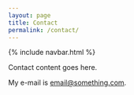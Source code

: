 ```yaml
---
layout: page
title: Contact
permalink: /contact/
---
```


{% include navbar.html %}

Contact content goes here.

My e-mail is [email@something.com](mailto:email@something.com).
